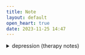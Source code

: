 ```yaml
---
title: Note
layout: default
open_heart: true
date: 2023-11-25 14:47
---
```


<details><summary>depression (therapy notes)</summary>my therapist told me it was very worrying for her that after the last session where I told her I had the worst day to date and was suggested to consider a psychiatry facility (which she supported), and then not hearing from me for two months. but, she also trusted that I would make the right decision for myself. I mean. I hope so. I also wish I knew where this trust comes from. From my perspective, I am mostly impulsive, stubborn, and… incompetent.

edit: ok that sounded way more negative than I meant for it to be. The good thing here is learning to accept to incomentency; that my limit is just here, even if I had higher expectation. things I thought I should be able to handle are simply out of my reach. I would either have to let it be or ask for help, like I did the other day for the pill refills. and just hope that I will be able to repay that kindness when I am better. it is ok to fail my self expectation and also perhaps that expectation needs to be re-evaluated. I can't be the person operating at the level that I want myself to be running at, so, like, tough shit? I just don't have what it takes.

say, fleeting happiness, it made sense to lower my need for it but is it sustainable or healthy? big shock, it's not. so now logistically how do I solve this? 

anyways, so blessed to have lovely empathetic friends. I love y'all.</details>
